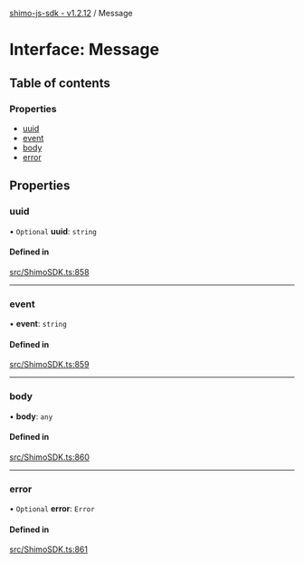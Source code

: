[shimo-js-sdk - v1.2.12](/README.md) / Message

# Interface: Message

## Table of contents

### Properties

- [uuid](/interfaces/Message.md#uuid)
- [event](/interfaces/Message.md#event)
- [body](/interfaces/Message.md#body)
- [error](/interfaces/Message.md#error)

## Properties

### uuid

• `Optional` **uuid**: `string`

#### Defined in

[src/ShimoSDK.ts:858](https://github.com/byte9527/shimo-js-sdk/blob/main/src/ShimoSDK.ts#L858)

___

### event

• **event**: `string`

#### Defined in

[src/ShimoSDK.ts:859](https://github.com/byte9527/shimo-js-sdk/blob/main/src/ShimoSDK.ts#L859)

___

### body

• **body**: `any`

#### Defined in

[src/ShimoSDK.ts:860](https://github.com/byte9527/shimo-js-sdk/blob/main/src/ShimoSDK.ts#L860)

___

### error

• `Optional` **error**: `Error`

#### Defined in

[src/ShimoSDK.ts:861](https://github.com/byte9527/shimo-js-sdk/blob/main/src/ShimoSDK.ts#L861)
